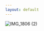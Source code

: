 ```yaml
---
layout: default
---
```


![IMG_1806 (2)](https://user-images.githubusercontent.com/80777189/129958414-12d03212-48e8-4143-9e8a-90b884ec1636.jpeg)
<br>


<br>


